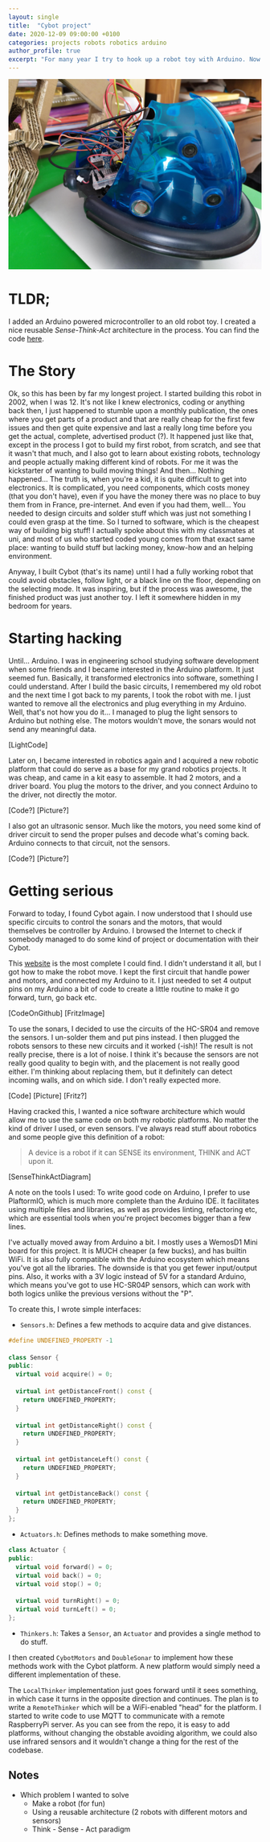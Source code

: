 ```yaml
---
layout: single
title:  "Cybot project"
date: 2020-12-09 09:00:00 +0100
categories: projects robots robotics arduino
author_profile: true
excerpt: "For many year I try to hook up a robot toy with Arduino. Now I've created a nice software architecture to do it." 
---
```


![Cybot](/assets/images/open_cybot.jpg)

# TLDR;
I added an Arduino powered microcontroller to an old robot toy. I created a nice reusable _Sense-Think-Act_ architecture in the process. You can find the code [here](https://github.com/ychevalier/SonarCybot/).

# The Story
Ok, so this has been by far my longest project. I started building this robot in 2002, when I was 12. It's not like I knew electronics, coding or anything back then, I just happened to stumble upon a monthly publication, the ones where you get parts of a product and that are really cheap for the first few issues and then get quite expensive and last a really long time before you get the actual, complete, advertised product (?). 
It happened just like that, except in the process I got to build my first robot, from scratch, and see that it wasn't that much, and I also got to learn about existing robots, technology and people actually making different kind of robots. For me it was the kickstarter of wanting to build moving things! And then... Nothing happened...
The truth is, when you're a kid, it is quite difficult to get into electronics. It is complicated, you need components, which costs money (that you don't have), even if you have the money there was no place to buy them from in France, pre-internet. And even if you had them, well... You needed to design circuits and solder stuff which was just not something I could even grasp at the time. So I turned to software, which is the cheapest way of building big stuff! I actually spoke about this with my classmates at uni, and most of us who started coded young comes from that exact same place: wanting to build stuff but lacking money, know-how and an helping environment.

Anyway, I built Cybot (that's its name) until I had a fully working robot that could avoid obstacles, follow light, or a black line on the floor, depending on the selecting mode. It was inspiring, but if the process was awesome, the finished product was just another toy. I left it somewhere hidden in my bedroom for years.

# Starting hacking
Until... Arduino. I was in engineering school studying software development when some friends and I became interested in the Arduino platform. It just seemed fun. Basically, it transformed electronics into software, something I could understand. After I build the basic circuits, I remembered my old robot and the next time I got back to my parents, I took the robot with me. I just wanted to remove all the electronics and plug everything in my Arduino. Well, that's not how you do it... I managed to plug the light sensors to Arduino but nothing else. The motors wouldn't move, the sonars would not send any meaningful data.

[LightCode]

Later on, I became interested in robotics again and I acquired a new robotic platform that could do serve as a base for my grand robotics projects.
It was cheap, and came in a kit easy to assemble. It had 2 motors, and a driver board. You plug the motors to the driver, and you connect Arduino to the driver, not directly the motor.

[Code?]
[Picture?]

I also got an ultrasonic sensor. Much like the motors, you need some kind of driver circuit to send the proper pulses and decode what's coming back. Arduino connects to that circuit, not the sensors.

[Code?]
[Picture?]

# Getting serious

Forward to today, I found Cybot again. I now understood that I should use specific circuits to control the sonars and the motors, that would themselves be controller by Arduino. I browsed the Internet to check if somebody managed to do some kind of project or documentation with their Cybot.

This [website](http://www.lpilsley.co.uk/cybot/driver.htm) is the most complete I could find. I didn't understand it all, but I got how to make the robot move. I kept the first circuit that handle power and motors, and connected my Arduino to it. I just needed to set 4 output pins on my Arduino a bit of code to create a little routine to make it go forward, turn, go back etc.

[CodeOnGithub]
[FritzImage]

To use the sonars, I decided to use the circuits of the HC-SR04 and remove the sensors. I un-solder them and put pins instead. I then plugged the robots sensors to these new circuits and it worked (-ish)! The result is not really precise, there is a lot of noise. I think it's because the sensors are not really good quality to begin with, and the placement is not really good either. I'm thinking about replacing them, but it definitely can detect incoming walls, and on which side. I don't really expected more.

[Code]
[Picture]
[Fritz?]

Having cracked this, I wanted a nice software architecture which would allow me to use the same code on both my robotic platforms. No matter the kind of driver I used, or even sensors. I've always read stuff about robotics and some people give this definition of a robot:

> A device is a robot if it can SENSE its environment, THINK and ACT upon it.

[SenseThinkActDiagram]

A note on the tools I used:
To write good code on Arduino, I prefer to use PlaftormIO, which is much more complete than the Arduino IDE. It facilitates using multiple files and libraries, as well as provides linting, refactoring etc, which are essential tools when you're project becomes bigger than a few lines.

I've actually moved away from Arduino a bit. I mostly uses a WemosD1 Mini board for this project. It is MUCH cheaper (a few bucks), and has builtin WiFi. It is also fully compatible with the Arduino ecosystem which means you've got all the libraries. The downside is that you get fewer input/output pins. Also, it works with a 3V logic instead of 5V for a standard Arduino, which means you've got to use HC-SR04P sensors, which can work with both logics unlike the previous versions without the "P".

To create this, I wrote simple interfaces:

- `Sensors.h`: Defines a few methods to acquire data and give distances.

``` cpp
#define UNDEFINED_PROPERTY -1

class Sensor {
public:
  virtual void acquire() = 0;

  virtual int getDistanceFront() const {
    return UNDEFINED_PROPERTY;
  }
  
  virtual int getDistanceRight() const {
    return UNDEFINED_PROPERTY;
  }
  
  virtual int getDistanceLeft() const {
    return UNDEFINED_PROPERTY;
  }
  
  virtual int getDistanceBack() const {
    return UNDEFINED_PROPERTY;
  }
};
```

- `Actuators.h`: Defines methods to make something move.

``` cpp
class Actuator {
public:
  virtual void forward() = 0;
  virtual void back() = 0;
  virtual void stop() = 0;

  virtual void turnRight() = 0;
  virtual void turnLeft() = 0;
};
```

- `Thinkers.h`: Takes a `Sensor`, an `Actuator` and provides a single method to do stuff.


I then created `CybotMotors` and `DoubleSonar` to implement how these methods work with the Cybot platform. A new platform would simply need a different implementation of these.

The `LocalThinker` implementation just goes forward until it sees something, in which case it turns in the opposite direction and continues.
The plan is to write a `RemoteThinker` which will be a WiFi-enabled "head" for the platform. I started to write code to use MQTT to communicate with a remote RaspberryPi server.
As you can see from the repo, it is easy to add platforms, without changing the obstable avoiding algorithm, we could also use infrared sensors and it wouldn't change a thing for the rest of the codebase.

## Notes
- Which problem I wanted to solve
    - Make a robot (for fun)
    - Using a reusable architecture (2 robots with different motors and sensors)
    - Think - Sense - Act paradigm